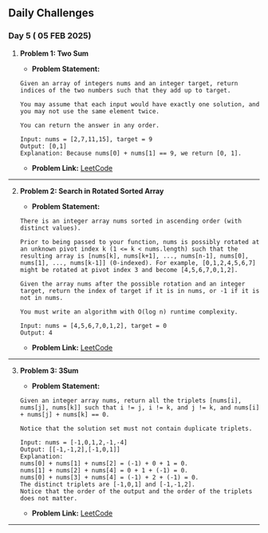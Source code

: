 ## Daily Challenges

### Day 5 ( 05 FEB 2025)

1. **Problem 1: Two Sum**
   - **Problem Statement:** 
   
   ````
   Given an array of integers nums and an integer target, return indices of the two numbers such that they add up to target.

   You may assume that each input would have exactly one solution, and you may not use the same element twice.

   You can return the answer in any order.

   Input: nums = [2,7,11,15], target = 9
   Output: [0,1]
   Explanation: Because nums[0] + nums[1] == 9, we return [0, 1].

   ````
   - **Problem Link:** [LeetCode](https://leetcode.com/problems/two-sum/description/)
---

2. **Problem 2: Search in Rotated Sorted Array**
   - **Problem Statement:** 
   
   ```
   There is an integer array nums sorted in ascending order (with distinct values).

   Prior to being passed to your function, nums is possibly rotated at an unknown pivot index k (1 <= k < nums.length) such that the resulting array is [nums[k], nums[k+1], ..., nums[n-1], nums[0], nums[1], ..., nums[k-1]] (0-indexed). For example, [0,1,2,4,5,6,7] might be rotated at pivot index 3 and become [4,5,6,7,0,1,2].

   Given the array nums after the possible rotation and an integer target, return the index of target if it is in nums, or -1 if it is not in nums.

   You must write an algorithm with O(log n) runtime complexity.

   Input: nums = [4,5,6,7,0,1,2], target = 0
   Output: 4

   ```
   - **Problem Link:** [LeetCode](https://leetcode.com/problems/search-in-rotated-sorted-array/description/)
---

3. **Problem 3: 3Sum**
   - **Problem Statement:** 
   
   ````
   Given an integer array nums, return all the triplets [nums[i], nums[j], nums[k]] such that i != j, i != k, and j != k, and nums[i] + nums[j] + nums[k] == 0.

   Notice that the solution set must not contain duplicate triplets.

   Input: nums = [-1,0,1,2,-1,-4]
   Output: [[-1,-1,2],[-1,0,1]]
   Explanation: 
   nums[0] + nums[1] + nums[2] = (-1) + 0 + 1 = 0.
   nums[1] + nums[2] + nums[4] = 0 + 1 + (-1) = 0.
   nums[0] + nums[3] + nums[4] = (-1) + 2 + (-1) = 0.
   The distinct triplets are [-1,0,1] and [-1,-1,2].
   Notice that the order of the output and the order of the triplets does not matter.

   ````
   - **Problem Link:** [LeetCode](https://leetcode.com/problems/3sum/description/)
   
---